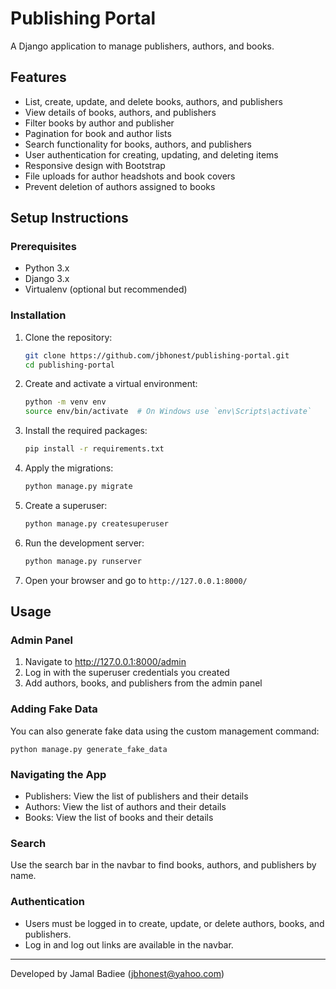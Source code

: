 # Publishing Portal

A Django application to manage publishers, authors, and books.

## Features

- List, create, update, and delete books, authors, and publishers
- View details of books, authors, and publishers
- Filter books by author and publisher
- Pagination for book and author lists
- Search functionality for books, authors, and publishers
- User authentication for creating, updating, and deleting items
- Responsive design with Bootstrap
- File uploads for author headshots and book covers
- Prevent deletion of authors assigned to books

## Setup Instructions

### Prerequisites

- Python 3.x
- Django 3.x
- Virtualenv (optional but recommended)

### Installation

1. Clone the repository:

    ```bash
    git clone https://github.com/jbhonest/publishing-portal.git
    cd publishing-portal
    ```

2. Create and activate a virtual environment:

    ```bash
    python -m venv env
    source env/bin/activate  # On Windows use `env\Scripts\activate`
    ```

3. Install the required packages:

    ```bash
    pip install -r requirements.txt
    ```

4. Apply the migrations:

    ```bash
    python manage.py migrate
    ```

5. Create a superuser:

    ```bash
    python manage.py createsuperuser
    ```

6. Run the development server:

    ```bash
    python manage.py runserver
    ```

7. Open your browser and go to `http://127.0.0.1:8000/`

## Usage
### Admin Panel
1. Navigate to http://127.0.0.1:8000/admin
2. Log in with the superuser credentials you created
3. Add authors, books, and publishers from the admin panel

### Adding Fake Data
You can also generate fake data using the custom management command:

    
    python manage.py generate_fake_data
    
### Navigating the App
* Publishers: View the list of publishers and their details
* Authors: View the list of authors and their details
* Books: View the list of books and their details

### Search
Use the search bar in the navbar to find books, authors, and publishers by name.

### Authentication
* Users must be logged in to create, update, or delete authors, books, and publishers.
* Log in and log out links are available in the navbar.

---
Developed by Jamal Badiee (jbhonest@yahoo.com)